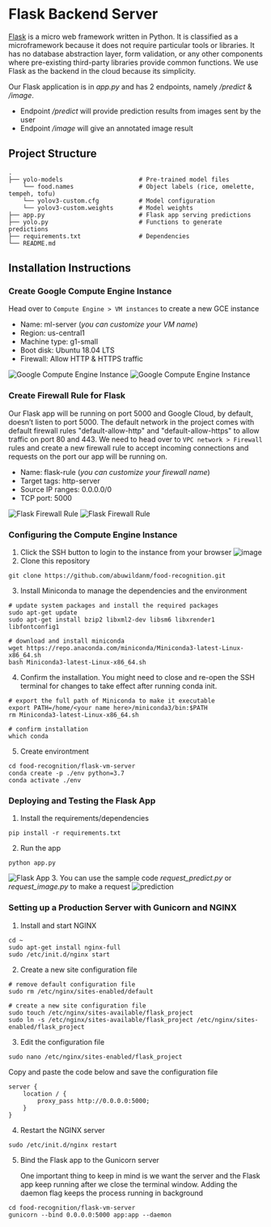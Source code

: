 # Flask Backend Server

[Flask](https://en.wikipedia.org/wiki/Flask_(web_framework)) is a micro web framework written in Python. It is classified as a microframework because it does not require particular tools or libraries. It has no database abstraction layer, form validation, or any other components where pre-existing third-party libraries provide common functions. We use Flask as the backend in the cloud because its simplicity.

Our Flask application is in *app.py* and has 2 endpoints, namely */predict* & */image*.

- Endpoint */predict* will provide prediction results from images sent by the user
- Endpoint */image* will give an annotated image result

## Project Structure

    .
    ├── yolo-models                     # Pre-trained model files
        └── food.names                  # Object labels (rice, omelette, tempeh, tofu)
        └── yolov3-custom.cfg           # Model configuration
        └── yolov3-custom.weights       # Model weights              
    ├── app.py                          # Flask app serving predictions
    ├── yolo.py                         # Functions to generate predictions
    ├── requirements.txt                # Dependencies
    └── README.md


## Installation Instructions

### Create Google Compute Engine Instance

Head over to `Compute Engine > VM instances` to create a new GCE instance
- Name: ml-server (*you can customize your VM name*)
- Region: us-central1
- Machine type: g1-small
- Boot disk: Ubuntu 18.04 LTS
- Firewall: Allow HTTP & HTTPS traffic

![Google Compute Engine Instance](https://user-images.githubusercontent.com/34884046/120169256-f41e3480-c229-11eb-8066-97c13f0eec91.png)
![Google Compute Engine Instance](https://user-images.githubusercontent.com/34884046/120169403-1b750180-c22a-11eb-8d87-3d440def4cfa.png)

### Create Firewall Rule for Flask

Our Flask app will be running on port 5000 and Google Cloud, by default, doesn’t listen to port 5000. The default network in the project comes with default firewall rules "default-allow-http" and "default-allow-https" to allow traffic on port 80 and 443. We need to head over to `VPC network > Firewall` rules and create a new firewall rule to accept incoming connections and requests on the port our app will be running on.
- Name: flask-rule (*you can customize your firewall name*)
- Target tags: http-server
- Source IP ranges: 0.0.0.0/0
- TCP port: 5000

![Flask Firewall Rule](https://user-images.githubusercontent.com/34884046/120172644-75c39180-c22d-11eb-8dfe-da3f49082a5d.png)
![Flask Firewall Rule](https://user-images.githubusercontent.com/34884046/120172774-92f86000-c22d-11eb-953d-532d59743e3c.png)

### Configuring the Compute Engine Instance

1. Click the SSH button to login to the instance from your browser
![image](https://user-images.githubusercontent.com/34884046/120173833-a657fb00-c22e-11eb-9ef9-10b78e4a41e7.png)
2. Clone this repository
```
git clone https://github.com/abuwildanm/food-recognition.git
```
3. Install Miniconda to manage the dependencies and the environment
```
# update system packages and install the required packages
sudo apt-get update
sudo apt-get install bzip2 libxml2-dev libsm6 libxrender1 libfontconfig1

# download and install miniconda
wget https://repo.anaconda.com/miniconda/Miniconda3-latest-Linux-x86_64.sh
bash Miniconda3-latest-Linux-x86_64.sh
```
4. Confirm the installation. You might need to close and re-open the SSH terminal for changes to take effect after running conda init.
```
# export the full path of Miniconda to make it executable
export PATH=/home/<your name here>/miniconda3/bin:$PATH
rm Miniconda3-latest-Linux-x86_64.sh

# confirm installation
which conda
```
5. Create environtment
```
cd food-recognition/flask-vm-server
conda create -p ./env python=3.7
conda activate ./env
```

### Deploying and Testing the Flask App

1. Install the requirements/dependencies
```
pip install -r requirements.txt
```
2. Run the app
```
python app.py
```
![Flask App](https://user-images.githubusercontent.com/34884046/120177610-d0132100-c232-11eb-873c-cd8ae91c1fc0.png)
3. You can use the sample code *request_predict.py* or *request_image.py* to make a request
![prediction](https://user-images.githubusercontent.com/34884046/120178436-b4f4e100-c233-11eb-884c-eae04c8267e0.png)

### Setting up a Production Server with Gunicorn and NGINX
1. Install and start NGINX
```
cd ~
sudo apt-get install nginx-full
sudo /etc/init.d/nginx start
```
2. Create a new site configuration file
```
# remove default configuration file
sudo rm /etc/nginx/sites-enabled/default

# create a new site configuration file
sudo touch /etc/nginx/sites-available/flask_project
sudo ln -s /etc/nginx/sites-available/flask_project /etc/nginx/sites-enabled/flask_project
```
3. Edit the configuration file
```
sudo nano /etc/nginx/sites-enabled/flask_project
```
Copy and paste the code below and save the configuration file
```
server {
    location / {
        proxy_pass http://0.0.0.0:5000;
    }
}
```
4. Restart the NGINX server
```
sudo /etc/init.d/nginx restart
```
5. Bind the Flask app to the Gunicorn server 

    One important thing to keep in mind is we want the server and the Flask app keep running after we close the terminal window. Adding the daemon flag keeps the process running in background
```
cd food-recognition/flask-vm-server
gunicorn --bind 0.0.0.0:5000 app:app --daemon
```
